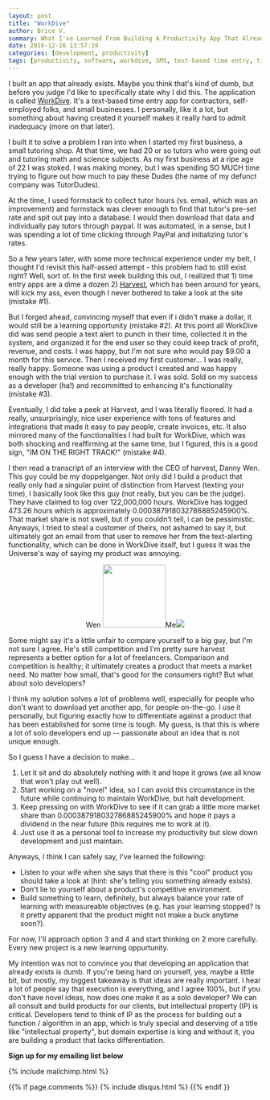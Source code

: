 ```yaml
---
layout: post
title: "WorkDive"
author: Brice V.
summary: What I've Learned From Building A Productivity App That Already Exists
date: 2016-12-16 13:57:19
categories: [development, productivity]
tags: [productivity, software, workdive, SMS, text-based time entry, time entry]
---
```


I built an app that already exists. Maybe you think that's kind of dumb, but before you judge I'd like to specifically state why I did this. The application is called [WorkDive](https://workdive.com). It's a text-based time entry app for contractors, self-employed folks, and small businesses. I personally, like it a lot, but something about having created it yourself makes it really hard to admit inadequacy (more on that later).

I built it to solve a problem I ran into when I started my first business, a small tutoring shop. At that time, we had 20 or so tutors who were going out and tutoring math and science subjects. As my first business at a ripe age of 22 I was stoked. I was making money, but I was spending SO MUCH time trying to figure out how much to pay these Dudes (the name of my defunct company was TutorDudes).

At the time, I used formstack to collect tutor hours (vs. email, which was an improvement) and formstack was clever enough to find that tutor's pre-set rate and spit out pay into a database. I would then download that data and individually pay tutors through paypal. It was automated, in a sense, but I was spending a lot of time clicking through PayPal and initializing tutor's rates. 

So a few years later, with some more technical experience under my belt, I thought I'd revisit this half-assed attempt - this problem had to still exist right? Well, sort of. In the first week building this out, I realized that 1) time entry apps are a dime a dozen 2) [Harvest](https://getharvest.com), which has been around for years, will kick my ass, even though I never bothered to take a look at the site (mistake #1).

But I forged ahead, convincing myself that even if i didn't make a dollar, it would still be a learning opportunity (mistake #2). At this point all WorkDive did was send people a text alert to punch in their time, collected it in the system, and organized it for the end user so they could keep track of profit, revenue, and costs. I was happy, but I'm not sure who would pay $9.00 a month for this service. Then I received my first customer... I was really, really happy. Someone was using a product I created and was happy enough with the trial version to purchase it. I was sold. Sold on my success as a developer (ha!) and recommitted to enhancing it's functionality (mistake #3). 

Eventually, I did take a peek at Harvest, and I was literally floored. It had a really, unsurprisingly, nice user experience with tons of features and integrations that made it easy to pay people, create invoices, etc. It also mirrored many of the functionalities I had built for WorkDive, which was both shocking and reaffirming at the same time, but I figured, this is a good sign, "IM ON THE RIGHT TRACK!" (mistake #4). 

I then read a transcript of an interview with the CEO of harvest, Danny Wen. This guy could be my doppelganger. Not only did I build a product that really only had a singular point of distinction from Harvest (texting your time), I basically look like this guy (not really, but you can be the judge). They have claimed to log over 122,000,000 hours. WorkDive has logged 473.26 hours which is approximately 0.000387918032786885245900%. That market share is not swell, but if you couldn't tell, i can be pessimistic. Anyways, I tried to steal a customer of theirs, not ashamed to say it, but ultimately got an email from that user to remove her from the text-alerting functionality, which can be done in WorkDive itself, but I guess it was the Universe's way of saying my product was annoying.

<center>
Wen
<img src = "https://www.dropbox.com/s/yjw7ce22v8mw0ww/Screenshot%202016-12-16%2015.11.42.png?raw=1" height="125px" width="125px"/>Me<img src = "https://www.dropbox.com/s/n5icmgzn7mn13lq/Screenshot%202016-12-16%2015.13.49.png?raw=1" />
</center>

Some might say it's a little unfair to compare yourself to a big guy, but I'm not sure I agree. He's still competition and I'm pretty sure harvest represents a better option for a lot of freelancers. Comparison and competition is healthy; it ultimately creates a product that meets a market need. No matter how small, that's good for the consumers right? But what about solo developers?

I think my solution solves a lot of problems well, especially for people who don't want to download yet another app, for people on-the-go. I use it personally, but figuring exactly how to differentiate against a product that has been established for some time is tough. My guess, is that this is where a lot of solo developers end up -- passionate about an idea that is not unique enough. 

So I guess I have a decision to make...
1. Let it sit and do absolutely nothing with it and hope it grows (we all know that won't play out well). 
2. Start working on a "novel" idea, so I can avoid this circumstance in the future while continuing to maintain WorkDive, but halt development.
3. Keep pressing on with WorkDive to see if it can grab a little more market share than 0.000387918032786885245900% and hope it pays a dividend in the near future (this requires me to work at it).
4. Just use it as a personal tool to increase my productivity but slow down development and just maintain.

Anyways, I think I can safely say, I've learned the following: 
- Listen to your wife when she says that there is this "cool" product you should take a look at (hint: she's telling you something already exists). 
- Don't lie to yourself about a product's competitive environment. 
- Build something to learn, definitely, but always balance your rate of learning with measureable objectives (e.g. has your learning stopped? Is it pretty apparent that the product might not make a buck anytime soon?).

For now, I'll approach option 3 and 4 and start thinking on 2 more carefully. Every new project is a new learning oppurtunity.

My intention was not to convince you that developing an application that already exists is dumb. If you're being hard on yourself, yea, maybe a little bit, but mostly, my biggest takeaway is that ideas are really important. I hear a lot of people say that execution is everything, and I agree 100%, but if you don't have novel ideas, how does one make it as a solo developer? We can all consult and build products for our clients, but intellectual property (IP) is critical. Developers tend to think of IP as the process for building out a function / algorithm in an app, which is truly special and deserving of a title like "intellectual property", but domain expertise is king and without it, you are building a product that lacks differentiation. 


**Sign up for my emailing list below**


{% include mailchimp.html %} 

{{% if page.comments %}}
  {% include disqus.html %} 
{{% endif }}
